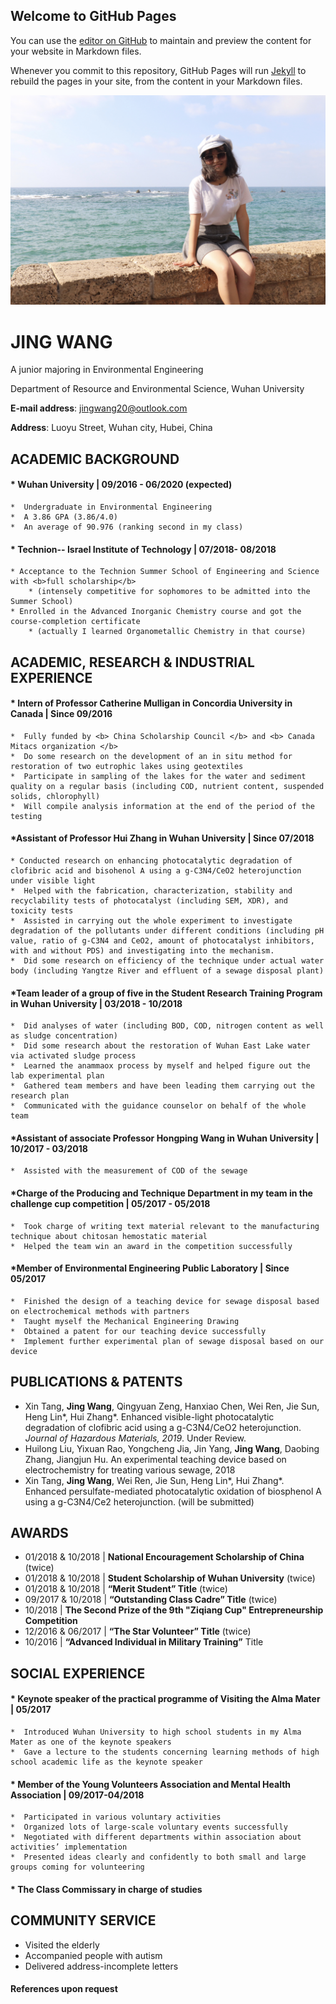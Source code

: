 ## Welcome to GitHub Pages

You can use the [editor on GitHub](https://github.com/jingwang-EEng/jingwang.com/edit/master/index.md) to maintain and preview the content for your website in Markdown files.

Whenever you commit to this repository, GitHub Pages will run [Jekyll](https://jekyllrb.com/) to rebuild the pages in your site, from the content in your Markdown files.

![jingwang](jingwang.jpg)
# JING WANG
A junior majoring in Environmental Engineering

Department of Resource and Environmental Science,  Wuhan University

**E-mail address**: jingwang20@outlook.com

**Address**: Luoyu Street, Wuhan city, Hubei, China


## ACADEMIC BACKGROUND

#### * Wuhan University                                                                                      | 09/2016 - 06/2020 (expected)
    *  Undergraduate in Environmental Engineering
    *  A 3.86 GPA (3.86/4.0)
    *  An average of 90.976 (ranking second in my class)
#### * Technion-- Israel Institute of Technology | 07/2018- 08/2018
    * Acceptance to the Technion Summer School of Engineering and Science with <b>full scholarship</b>
        * (intensely competitive for sophomores to be admitted into the Summer School)
    * Enrolled in the Advanced Inorganic Chemistry course and got the course-completion certificate
        * (actually I learned Organometallic Chemistry in that course)   


## ACADEMIC, RESEARCH & INDUSTRIAL EXPERIENCE

#### * Intern of Professor Catherine Mulligan in Concordia University in Canada | Since 09/2016 
    *  Fully funded by <b> China Scholarship Council </b> and <b> Canada Mitacs organization </b>
    *  Do some research on the development of an in situ method for restoration of two eutrophic lakes using geotextiles
    *  Participate in sampling of the lakes for the water and sediment quality on a regular basis (including COD, nutrient content, suspended solids, chlorophyll)
    *  Will compile analysis information at the end of the period of the testing
#### *Assistant of Professor Hui Zhang in Wuhan University | Since 07/2018
    * Conducted research on enhancing photocatalytic degradation of clofibric acid and bisohenol A using a g-C3N4/CeO2 heterojunction under visible light
    *  Helped with the fabrication, characterization, stability and recyclability tests of photocatalyst (including SEM, XDR), and toxicity tests
    *  Assisted in carrying out the whole experiment to investigate degradation of the pollutants under different conditions (including pH value, ratio of g-C3N4 and CeO2, amount of photocatalyst inhibitors, with and without PDS) and investigating into the mechanism.
    *  Did some research on efficiency of the technique under actual water body (including Yangtze River and effluent of a sewage disposal plant)
#### *Team leader of a group of five in the Student Research Training Program in Wuhan University | 03/2018 - 10/2018
    *  Did analyses of water (including BOD, COD, nitrogen content as well as sludge concentration)
    *  Did some research about the restoration of Wuhan East Lake water via activated sludge process
    *  Learned the anammaox process by myself and helped figure out the lab experimental plan
    *  Gathered team members and have been leading them carrying out the research plan
    *  Communicated with the guidance counselor on behalf of the whole team
#### *Assistant of associate Professor Hongping Wang in Wuhan University | 10/2017 - 03/2018
    *  Assisted with the measurement of COD of the sewage
#### *Charge of the Producing and Technique Department in my team in the challenge cup competition | 05/2017 - 05/2018
    *  Took charge of writing text material relevant to the manufacturing technique about chitosan hemostatic material
    *  Helped the team win an award in the competition successfully
#### *Member of Environmental Engineering Public Laboratory | Since 05/2017 
    *  Finished the design of a teaching device for sewage disposal based on electrochemical methods with partners
    *  Taught myself the Mechanical Engineering Drawing
    *  Obtained a patent for our teaching device successfully
    *  Implement further experimental plan of sewage disposal based on our device


## PUBLICATIONS & PATENTS

* Xin Tang, **Jing Wang**, Qingyuan Zeng, Hanxiao Chen, Wei Ren, Jie Sun, Heng Lin*, Hui Zhang*. Enhanced visible-light photocatalytic degradation of clofibric acid using a g-C3N4/CeO2 heterojunction. *Journal of Hazardous Materials, 2019*. Under Review.
* Huilong Liu, Yixuan Rao, Yongcheng Jia, Jin Yang, **Jing Wang**, Daobing Zhang, Jiangjun Hu. An experimental teaching device based on electrochemistry for treating various sewage, 2018
* Xin Tang, **Jing Wang**, Wei Ren, Jie Sun, Heng Lin*, Hui Zhang*. Enhanced persulfate-mediated photocatalytic oxidation of biosphenol A using a g-C3N4/Ce2 heterojunction. (will be submitted)

## AWARDS

* 01/2018 & 10/2018 |  **National Encouragement Scholarship of China** (twice)
* 01/2018 & 10/2018 | **Student Scholarship of Wuhan University** (twice) 
* 01/2018 & 10/2018 | **“Merit Student” Title** (twice)  
* 09/2017 & 10/2018 | **“Outstanding Class Cadre” Title** (twice) 
* 10/2018  | **The Second Prize of the 9th "Ziqiang Cup" Entrepreneurship Competition**
* 12/2016 & 06/2017 | **“The Star Volunteer” Title** (twice)  
* 10/2016  | **“Advanced Individual in Military Training”** Title 

## SOCIAL EXPERIENCE

#### * Keynote speaker of the practical programme of Visiting the Alma Mater | 05/2017 
    *  Introduced Wuhan University to high school students in my Alma Mater as one of the keynote speakers
    *  Gave a lecture to the students concerning learning methods of high school academic life as the keynote speaker
#### * Member of the Young Volunteers Association and Mental Health Association | 09/2017-04/2018 
    *  Participated in various voluntary activities
    *  Organized lots of large-scale voluntary events successfully
    *  Negotiated with different departments within association about activities’ implementation
    *  Presented ideas clearly and confidently to both small and large groups coming for volunteering
#### * The Class Commissary in charge of studies

## COMMUNITY SERVICE

* Visited the elderly
* Accompanied people with autism 
* Delivered address-incomplete letters  


#### References upon request
